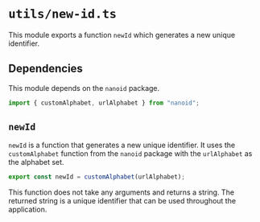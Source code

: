 # `utils/new-id.ts`

This module exports a function `newId` which generates a new unique identifier.

## Dependencies

This module depends on the `nanoid` package.

```typescript
import { customAlphabet, urlAlphabet } from "nanoid";
```

## `newId`

`newId` is a function that generates a new unique identifier. It uses the `customAlphabet` function from the `nanoid` package with the `urlAlphabet` as the alphabet set.

```typescript
export const newId = customAlphabet(urlAlphabet);
```

This function does not take any arguments and returns a string. The returned string is a unique identifier that can be used throughout the application.
